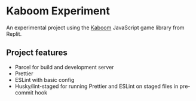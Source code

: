 # Kaboom Experiment

An experimental project using the [Kaboom](https://kaboomjs.com/) JavaScript game library from Replit.

## Project features

- Parcel for build and development server
- Prettier
- ESLint with basic config
- Husky/lint-staged for running Prettier and ESLint on staged files in pre-commit hook
